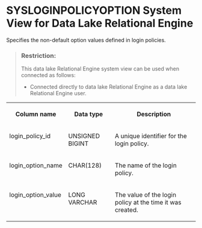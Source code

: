 <!-- loio3be9319a6c5f1014923186f27403a030 -->

# SYSLOGINPOLICYOPTION System View for Data Lake Relational Engine

Specifies the non-default option values defined in login policies.



> ### Restriction:  
> This data lake Relational Engine system view can be used when connected as follows:
> 
> -   Connected directly to data lake Relational Engine as a data lake Relational Engine user.




<table>
<tr>
<th valign="top">

Column name



</th>
<th valign="top">

Data type



</th>
<th valign="top">

Description



</th>
</tr>
<tr>
<td valign="top">

login\_policy\_id



</td>
<td valign="top">

UNSIGNED BIGINT



</td>
<td valign="top">

A unique identifier for the login policy.



</td>
</tr>
<tr>
<td valign="top">

login\_option\_name



</td>
<td valign="top">

CHAR\(128\)



</td>
<td valign="top">

The name of the login policy.



</td>
</tr>
<tr>
<td valign="top">

login\_option\_value



</td>
<td valign="top">

LONG VARCHAR



</td>
<td valign="top">

The value of the login policy at the time it was created.



</td>
</tr>
</table>

